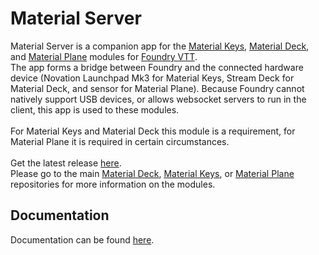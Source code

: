 # Material Server
Material Server is a companion app for the <a href="https://github.com/CDeenen/MaterialKeys">Material Keys</a>, <a href="https://github.com/CDeenen/MaterialDeck">Material Deck</a>, and <a href="https://github.com/cdeenen/materialplane">Material Plane</a> modules for <a href="https://foundryvtt.com/">Foundry VTT</a>.<br>
The app forms a bridge between Foundry and the connected hardware device (Novation Launchpad Mk3 for Material Keys, Stream Deck for Material Deck, and sensor for Material Plane). Because Foundry cannot natively support USB devices, or allows websocket servers to run in the client, this app is used to these modules.<br>
<br>
For Material Keys and Material Deck this module is a requirement, for Material Plane it is required in certain circumstances.<br>
<br>
Get the latest release <a href="https://github.com/CDeenen/MaterialServer/releases">here</a>.<br>
Please go to the main <a href="https://github.com/CDeenen/MaterialDeck">Material Deck</a>, <a href="https://github.com/CDeenen/MaterialKeys">Material Keys</a>, or <a href="https://github.com/cdeenen/materialplane">Material Plane</a> repositories for more information on the modules.

## Documentation
Documentation can be found <a href="https://github.com/CDeenen/MaterialServer/wiki">here</a>.
